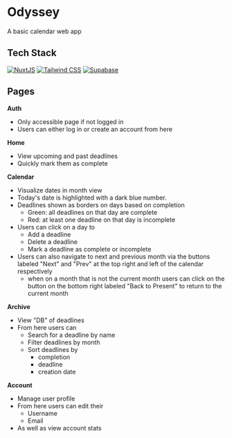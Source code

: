 # Odyssey
A basic calendar web app

## **Tech Stack**
[![NuxtJS](https://img.shields.io/badge/NuxtJS-00DC82?logo=nuxt&logoColor=white&style=for-the-badge)](#)
[![Tailwind CSS](https://img.shields.io/badge/Tailwind%20CSS-38B2AC?logo=tailwind-css&logoColor=white&style=for-the-badge)](#)
[![Supabase](https://img.shields.io/badge/Supabase-3FCF8E?logo=supabase&logoColor=fff&style=for-the-badge)](#)


## **Pages**
**Auth**  
- Only accessible page if not logged in 
- Users can either log in or create an account from here 

**Home**  
- View upcoming and past deadlines
- Quickly mark them as complete  

**Calendar**  
- Visualize dates in month view
- Today's date is highlighted with a dark blue number.
- Deadlines shown as borders on days based on completion
  - Green: all deadlines on that day are complete
  - Red: at least one deadline on that day is incomplete
- Users can click on a day to
  - Add a deadline
  - Delete a deadline
  - Mark a deadline as complete or incomplete
- Users can also navigate to next and previous month via the buttons labeled "Next" and "Prev" at the top right and left of the calendar respectively    
  - when on a month that is not the current month users can click on the button on the bottom right labeled "Back to Present" to return to the current month 

**Archive**  
- View "DB" of deadlines  
- From here users can
  - Search for a deadline by name  
  - Filter deadlines by month  
  - Sort deadlines by
    - completion
    - deadline
    - creation date

**Account**  
- Manage user profile  
- From here users can edit their
  - Username
  - Email
- As well as view account stats    


